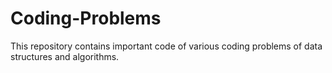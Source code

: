 # Coding-Problems
This repository contains important code of various coding problems of data structures and algorithms.
